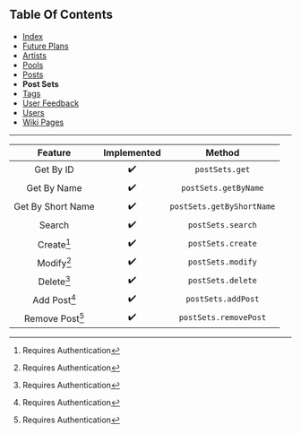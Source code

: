 ## Table Of Contents
- [Index](README.md)
- [Future Plans](FuturePlans.md)
- [Artists](Artists.md)
- [Pools](Pools.md)
- [Posts](Posts.md)
- **Post Sets**
- [Tags](Tags.md)
- [User Feedback](UserFeedback.md)
- [Users](Users.md)
- [Wiki Pages](WikiPages.md)

<hr>

|      Feature      | Implemented |           Method          |
|:-----------------:|:-----------:|:-------------------------:|
|     Get By ID     |      ✔️      |       `postSets.get`      |
|    Get By Name    |      ✔️      |    `postSets.getByName`   |
| Get By Short Name |      ✔️      | `postSets.getByShortName` |
|       Search      |      ✔️      |     `postSets.search`     |
|     Create[^1]    |      ✔️      |     `postSets.create`     |
|     Modify[^1]    |      ✔️      |     `postSets.modify`     |
|     Delete[^1]    |      ✔️      |     `postSets.delete`     |
|    Add Post[^1]   |      ✔️      |     `postSets.addPost`    |
|  Remove Post[^1]  |      ✔️      |   `postSets.removePost`   |

[^1]: Requires Authentication
[^2]: Requires Privileged
[^3]: Requires Janitor
[^4]: Requires Moderator
[^5]: Requires Admin
